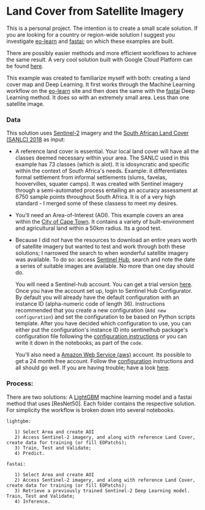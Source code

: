  Land Cover from Satellite Imagery   
============================

This is a personal project.
The intention is to create a small scale solution. 
If you are looking for a country or region-wide solution I suggest you investigate [eo-learn](https://github.com/sentinel-hub/eo-learn/tree/master/examples/land-cover-map) and [fastai](https://github.com/sentinel-hub/eo-learn/tree/master/examples/land-cover-fastai); on which these examples are built.

There are possibly easier methods and more efficient workflows to achieve the same result. A very cool solution built with Google Cloud Platform can be found [here](http://jpbouchet.com/work/landcover-on-demand/).

This example was created to familiarize myself with both: creating a land cover map and Deep Learning. It first works through the Machine Learning workflow on the [eo-learn](https://eo-learn.readthedocs.io/en/latest/examples.htmlIt) site and then does the same with the [fastai](https://github.com/sentinel-hub/eo-learn/tree/master/examples/land-cover-fastai) Deep Learning method. It does so with an extremely small area. Less than one satellite image. 

### Data

This solution uses [Sentinel-2](https://www.sentinel-hub.com/) imagery and the [South African Land Cover (SANLC) 2018](https://www.environment.gov.za/projectsprogrammes/egis_landcover_datasets) as input:
 
   - A reference land cover is essential. Your local land cover will have all the classes deemed necessary within your area. The SANLC used in this example has 73 classes (which is alot). It is idosyncratic and specific within the context of South Africa's needs. Example: it differentiates formal settlement from informal settlements (slums, favelas, hoovervilles, squater camps). It was created with Sentinel imagery through a semi-automated process entailing an accuracy assessment at 6750 sample points throughout South Africa. It is of a very high standard -  I merged some of these classess to meet my desires.
   
   - You'll need an Area-of-Interest (AOI). This example covers an area within the [City of Cape Town](https://www.capetown.gov.za/). It contains a variety of built-environment and agricultural land within a 50km radius. Its a good test.
    
   - Because I did not have the resources to download an entire years worth of satellite imagery but wanted to test and work through both these solutions; I narrowed the search to when wonderful satellite imagery was available. To do so: access [Sentinel Hub](https://www.sentinel-hub.com/), search and note the date a series of suitable images are available. No more than one day should do. 
           
     You will need a Sentinel-hub account. You can get a trial version [here](https://www.sentinel-hub.com/). Once you have the account set up, login to Sentinel Hub Configurator. By default you will already have the default configuration with an instance ID (alpha-numeric code of length 36). Instructions recommended that you create a new configuration (`Add new configuration`) and set the configuration to be based on Python scripts template. After you have decided which configuration to use, you can either put the configuration's instance ID into sentinelhub package's configuration file following the [configuration instructions](https://sentinelhub-py.readthedocs.io/en/latest/configure.html) or you can write it down in the notebooks; as part of the ```code```. 
     
     You'll also need a [Amazon Web Service (aws)](https://portal.aws.amazon.com/billing/signup#/start) account. Its possible to get a 24 month free account. Follow the [configuration](https://sentinelhub-py.readthedocs.io/en/latest/configure.html) instructions and all should go well. If you are having trouble; have a look [here](https://digital-geography.com/accessing-landsat-and-sentinel-2-on-amazon-web-services/#.V3Lr1I68EfI).

### Process:

There are two solutions: A [LightGBM](https://lightgbm.readthedocs.io/en/latest/) machine learning model and a fastai method that uses [ResNet50]. Each folder contains the respective solution. For simplicity the workflow is broken down into several notebooks. 

    lightgbm:

       1) Select Area and create AOI
       2) Access Sentinel-2 imagery, and along with reference Land Cover, create data for training (or fill EOPatchs);
       3) Train, Test and Validate;
       4) Predict.

    fastai:

       1) Select Area and create AOI
       2) Access Sentinel-2 imagery, and along with reference Land Cover, create data for training (or fill EOPatchs);
       3) Retrieve a previously trained Sentinel-2 Deep Learning model. Train, Test and Validate;
       4) Inference.
